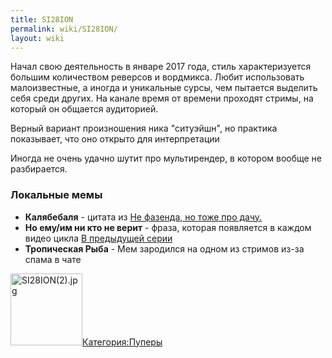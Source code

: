 ```yaml
---
title: SI28ION
permalink: wiki/SI28ION/
layout: wiki
---
```


Начал свою деятельность в январе 2017 года, стиль характеризуется
большим количеством реверсов и вордмикса. Любит использовать
малоизвестные, а иногда и уникальные сурсы, чем пытается выделить себя
среди других. На канале время от времени проходят стримы, на который он
общается аудиторией.

Верный вариант произношения ника "ситуэйшн", но практика показывает, что
оно открыто для интерпретации 

Иногда не очень удачно шутит про мультирендер, в котором вообще не
разбирается. 

### Локальные мемы

-   **Калябебаля** - цитата из [Не фазенда, но тоже про
    дачу.](https://www.youtube.com/watch?v=cBKsNuI9ZYE)
-   **Но ему/им ни кто не верит** - фраза, которая появляется в каждом
    видео цикла [В предыдущей
    серии](https://www.youtube.com/playlist?list=PL3X3jRezUKXeX3Ie6ZMJI7UVy_TlYztYA)
-   **Тропическая Рыба** - Мем зародился на одном из стримов из-за спама
    в чате

<img src="SI28ION(2).jpg" title="fig:SI28ION(2).jpg" width="115" height="115" alt="SI28ION(2).jpg" />[Категория:Пуперы](Категория:Пуперы "wikilink")
